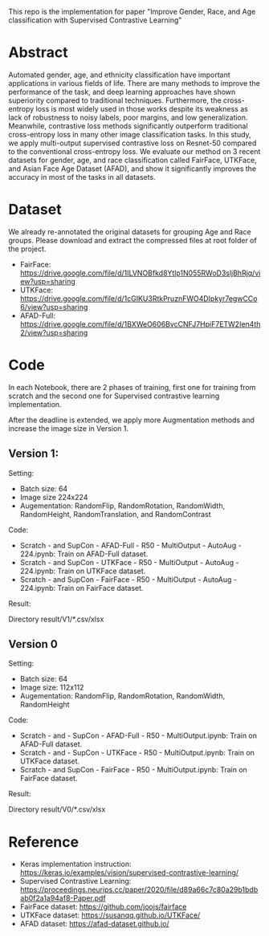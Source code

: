 
This repo is the implementation for paper "Improve Gender, Race, and Age classification with
Supervised Contrastive Learning"

# Abstract

Automated gender, age, and ethnicity classification have important applications in various fields of life. There are many methods to improve the performance of the task, and deep learning approaches have shown superiority compared to traditional techniques. Furthermore, the cross-entropy loss is most widely used in those works despite its weakness as lack of robustness to noisy labels, poor margins, and low generalization. Meanwhile, contrastive loss methods significantly outperform traditional cross-entropy loss in many other image classification tasks. In this study, we apply multi-output supervised contrastive loss on Resnet-50 compared to the conventional cross-entropy loss. We evaluate our method on 3 recent datasets for gender, age, and race classification called FairFace, UTKFace, and Asian Face Age Dataset (AFAD), and show it significantly improves the accuracy in most of the tasks in all datasets.

# Dataset

We already re-annotated the original datasets for grouping Age and Race groups. Please download and extract the compressed files at root folder of the project.

- FairFace: https://drive.google.com/file/d/1ILVNOBfkd8Ytlp1N055RWoD3sljBhRjq/view?usp=sharing
- UTKFace: https://drive.google.com/file/d/1cGIKU3RtkPruznFWO4DIpkyr7egwCCo6/view?usp=sharing
- AFAD-Full: https://drive.google.com/file/d/1BXWeO606BvcCNFJ7HpiF7ETW2Ien4th2/view?usp=sharing

# Code

In each Notebook, there are 2 phases of training, first one for training from scratch and the second one for Supervised contrastive learning implementation.

After the deadline is extended, we apply more Augmentation methods and increase the image size in Version 1.

## Version 1:

Setting:

- Batch size: 64
- Image size 224x224
- Augementation: RandomFlip, RandomRotation, RandomWidth, RandomHeight, RandomTranslation, and RandomContrast

Code:

- Scratch - and SupCon - AFAD-Full - R50 - MultiOutput - AutoAug - 224.ipynb: Train on AFAD-Full dataset.
- Scratch - and SupCon - UTKFace - R50 - MultiOutput - AutoAug - 224.ipynb: Train on UTKFace dataset.
- Scratch - and SupCon - FairFace - R50 - MultiOutput - AutoAug - 224.ipynb: Train on FairFace dataset.

Result:

Directory result/V1/*.csv/xlsx

## Version 0

Setting:

- Batch size: 64
- Image size: 112x112
- Augementation: RandomFlip, RandomRotation, RandomWidth, RandomHeight

Code:

- Scratch - and - SupCon - AFAD-Full - R50 - MultiOutput.ipynb: Train on AFAD-Full dataset.
- Scratch - and - SupCon - UTKFace - R50 - MultiOutput.ipynb: Train on UTKFace dataset.
- Scratch - and SupCon - FairFace - R50 - MultiOutput.ipynb: Train on FairFace dataset.

Result:

Directory result/V0/*.csv/xlsx

# Reference

- Keras implementation instruction: https://keras.io/examples/vision/supervised-contrastive-learning/
- Supervised Contrastive Learning: https://proceedings.neurips.cc/paper/2020/file/d89a66c7c80a29b1bdbab0f2a1a94af8-Paper.pdf
- FairFace dataset: https://github.com/joojs/fairface
- UTKFace dataset: https://susanqq.github.io/UTKFace/
- AFAD dataset: https://afad-dataset.github.io/



